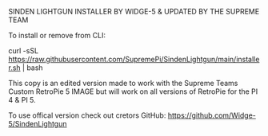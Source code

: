 SINDEN LIGHTGUN INSTALLER BY WIDGE-5 & UPDATED BY THE SUPREME TEAM

To install or remove from CLI:

curl -sSL https://raw.githubusercontent.com/SupremePi/SindenLightgun/main/installer.sh | bash

This copy is an edited version made to work with the Supreme Teams Custom RetroPie 5 IMAGE but will work on all versions of RetroPie for the PI 4 & PI 5.

To use offical version check out cretors GitHub:
https://github.com/Widge-5/SindenLightgun
